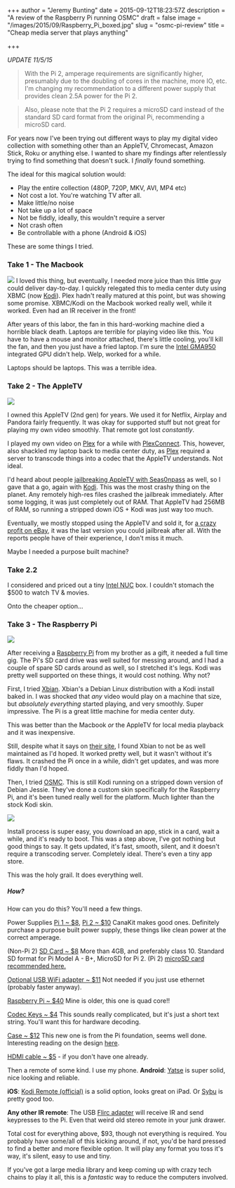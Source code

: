 +++
author = "Jeremy Bunting"
date = 2015-09-12T18:23:57Z
description = "A review of the Raspberry Pi running OSMC"
draft = false
image = "/images/2015/09/Raspberry_Pi_boxed.jpg"
slug = "osmc-pi-review"
title = "Cheap media server that plays anything"

+++

*UPDATE 11/5/15*

> With the Pi 2, amperage requirements are significantly higher, presumably due to the doubling of cores in the machine, more IO, etc. I'm changing my recommendation to a different power supply that provides clean 2.5A power for the Pi 2.

> Also, please note that the Pi 2 requires a microSD card instead of the standard SD card format from the original Pi, recommending a microSD card.


For years now I've been trying out different ways to play my digital video collection with something other than an AppleTV, Chromecast, Amazon Stick, Roku or anything else. I wanted to share my findings after relentlessly trying to find something that doesn't suck. I _finally_ found something.

The ideal for this magical solution would:
 
* Play the entire collection (480P, 720P, MKV, AVI, MP4 etc)
* Not cost a lot. You're watching TV after all.
* Make little/no noise
* Not take up a lot of space
* Not be fiddly, ideally, this wouldn't require a server 
* Not crash often
* Be controllable with a phone (Android & iOS)

These are some things I tried.

### Take 1 - The Macbook
![](https://i.kinja-img.com/gawker-media/image/upload/18kzmia28t4asjpg.jpg)
I loved this thing, but eventually, I needed more juice than this little guy could deliver day-to-day. I quickly relegated this to media center duty using XBMC (now [Kodi](http://kodi.tv/)). Plex hadn't really matured at this point, but was showing some promise. XBMC/Kodi on the Macbook worked really well, while it worked. Even had an IR receiver in the front!

After years of this labor, the fan in this hard-working machine died a horrible black death. Laptops are terrible for playing video like this. You have to have a mouse and monitor attached, there's little cooling, you'll kill the fan, and then you just have a fried laptop. I'm sure the [Intel GMA950](http://www.intel.com/content/www/us/en/chipsets/gma-950-graphics-sales-brief.html) integrated GPU didn't help. Welp, worked for a while.

Laptops should be laptops. This was a terrible idea.

### Take 2 - The AppleTV

![](https://d3nevzfk7ii3be.cloudfront.net/igi/ge1LZXKrXOHCboiX.medium)

I owned this AppleTV (2nd gen) for years. We used it for Netflix, Airplay and Pandora fairly frequently. It was okay for supported stuff but not great for playing my own video smoothly. That remote got lost _constantly_.

I played my own video on [Plex](https://plex.tv/) for a while with [PlexConnect](https://github.com/iBaa/PlexConnect/wiki). This, however, also shackled my laptop back to media center duty, as [Plex](https://plex.tv/) required a server to transcode things into a codec that the AppleTV understands. Not ideal.

I'd heard about people [jailbreaking AppleTV with Seas0npass](http://seas0npass.org/) as well, so I gave that a go, again with [Kodi](http://kodi.tv/). This was the most crashy thing on the planet. Any remotely high-res files crashed the jailbreak immediately. After some logging, it was just completely out of RAM. That AppleTV had 256MB of RAM, so running a stripped down iOS + Kodi was just way too much.

Eventually, we mostly stopped using the AppleTV and sold it, for [a crazy profit on eBay](http://www.ebay.com/sch/i.html?_from=R40&_trksid=p2050601.m570.l1313.TR12.TRC2.A0.H0.Xapple+tv+2.TRS0&_nkw=apple+tv+2&_sacat=0), it was the last version you could jailbreak after all. With the reports people have of their experience, I don't miss it much. 

Maybe I needed a purpose built machine?

### Take 2.2
I considered and priced out a tiny [Intel NUC](http://www.intel.com/content/www/us/en/nuc/overview.html) box. I couldn't stomach the $500 to watch TV & movies. 

Onto the cheaper option...

### Take 3 - The Raspberry Pi
![](http://raspi.tv/wp-content/uploads/2015/03/Official-Raspberry-Pi-Case_1500.jpg)

After receiving a [Raspberry Pi](https://www.raspberrypi.org/) from my brother as a gift, it needed a full time gig. The Pi's SD card drive was well suited for messing around, and I had a couple of spare SD cards around as well, so I stretched it's legs. Kodi was pretty well supported on these things, it would cost nothing. Why not?

First, I tried [Xbian](http://www.xbian.org/). Xbian's a Debian Linux distribution with a Kodi install baked in. I was shocked that _any_ video would play on a machine that size, but _absolutely everything_ started playing, and very smoothly. Super impressive. The Pi is a great little machine for media center duty.

This was better than the Macbook _or_ the AppleTV for local media playback and it was inexpensive.

Still, despite what it says on [their site](http://www.xbian.org/), I found Xbian to not be as well maintained as I'd hoped. It worked pretty well, but it wasn't without it's flaws. It crashed the Pi once in a while, didn't get updates, and was more fiddly than I'd hoped.

Then, I tried [OSMC](https://osmc.tv/). This is still Kodi running on a stripped down version of Debian Jessie. They've done a custom skin specifically for the Raspberry Pi, and it's been tuned really well for the platform. Much lighter than the stock Kodi skin.

![](http://www.minttech.io/wp-content/uploads/2015/07/int2.jpg)

Install process is super easy, you download an app, stick in a card, wait a while, and it's ready to boot. This was a step above, I've got nothing but good things to say. It gets updated, it's fast, smooth, silent, and it doesn't require a transcoding server. Completely ideal. There's even a tiny app store.

This was the holy grail. It does everything well.

##### How?
How can you do this? You'll need a few things.

Power Supplies [Pi 1 ~ $8](http://www.amazon.com/CanaKit-Raspberry-Supply-Adapter-Charger/dp/B00GF9T3I0/ref=sr_1_2?ie=UTF8&qid=1446761332&sr=8-2&keywords=raspberry+pi+power+supply), [Pi 2 ~ $10](http://www.amazon.com/CanaKit-Raspberry-Supply-Adapter-Charger/dp/B00MARDJZ4/ref=sr_1_1?ie=UTF8&qid=1446761121&sr=8-1&keywords=raspberry+pi+2+power+supply) CanaKit makes  good ones. Definitely purchase a purpose built power supply, these things like clean power at the correct amperage.

(Non-Pi 2) [SD Card ~ $8](http://www.amazon.com/SanDisk-Memory-SDSDUN-032G-G46-Newest-Version/dp/B00M55BMBE/ref=sr_1_12?ie=UTF8&qid=1442042051&sr=8-12&keywords=SD+card) More than 4GB, and preferably class 10. Standard SD format for Pi Model A - B+, MicroSD for Pi 2.
(Pi 2) [microSD card recommended here.](http://www.amazon.com/dp/B00IVPU7KE/ref=twister_B00IYOCEG2?_encoding=UTF8&psc=1)

[Optional USB WiFi adapter ~ $11](http://www.adafruit.com/products/814) Not needed if you just use ethernet (probably faster anyway).

[Raspberry Pi ~ $40](http://www.amazon.com/Raspberry-Pi-Model-Desktop-Linux/dp/B00T2U7R7I) Mine is older, this one is quad core!!

[Codec Keys ~ $4](http://www.raspberrypi.com/mpeg-2-license-key/) This sounds really complicated, but it's just a short text string. You'll want this for hardware decoding.

[Case ~ $12](http://www.amazon.com/Official-Raspberry-Pi-Foundation-Model/dp/B00ZW4RKFM/ref=sr_1_3?s=pc&ie=UTF8&qid=1442042426&sr=1-3&keywords=raspberry+pi+case) This new one is from the Pi foundation, seems well done. Interesting reading on the design [here](https://www.raspberrypi.org/blog/raspberry-pi-official-case/).

[HDMI cable ~ $5](http://www.amazon.com/AmazonBasics-High-Speed-HDMI-Cable-Supports/dp/B00870ZHCQ/ref=sr_1_2?ie=UTF8&qid=1442043195&sr=8-2&keywords=hdmi) - if you don't have one already.

Then a remote of some kind. I use my phone.
**Android**: [Yatse](https://play.google.com/store/apps/details?id=org.leetzone.android.yatsewidgetfree&hl=en) is super solid, nice looking and reliable.

**iOS**: [Kodi Remote (official)](https://itunes.apple.com/us/app/official-kodi-remote/id520480364?mt=8) is a solid option, looks great on iPad. Or [Sybu](https://itunes.apple.com/us/app/sybu-for-kodi-and-xbmc/id567524653?mt=8) is pretty good too.

**Any other IR remote**: The USB [Flirc adapter](https://flirc.tv/) will receive IR and send keypresses to the Pi. Even that weird old stereo remote in your junk drawer.

Total cost for everything above, $93, though not everything is required. You probably have some/all of this kicking around, if not, you'd be hard pressed to find a better and more flexible option. It will play any format you toss it's way, it's silent, easy to use and tiny.

If you've got a large media library and keep coming up with crazy tech chains to play it all, this is a _fantastic_ way to reduce the computers involved.

